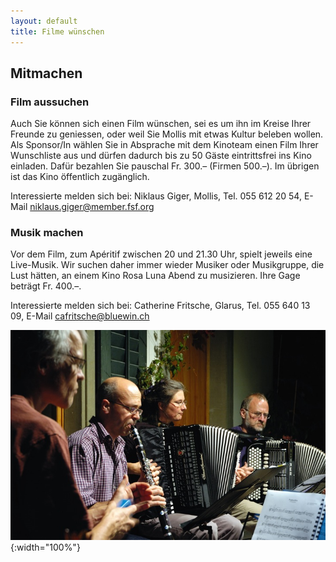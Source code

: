 ```yaml
---
layout: default
title: Filme wünschen
---
```


## Mitmachen

### Film aussuchen

Auch Sie können sich einen Film wünschen, sei es um ihn im Kreise Ihrer Freunde zu geniessen, oder weil Sie Mollis mit etwas Kultur beleben wollen. Als Sponsor/In wählen Sie in Absprache mit dem Kinoteam einen Film Ihrer Wunschliste aus und dürfen dadurch bis zu 50 Gäste eintrittsfrei ins Kino einladen. Dafür bezahlen Sie pauschal Fr. 300.– (Firmen 500.–). Im übrigen ist das Kino öffentlich zugänglich.

Interessierte melden sich bei: Niklaus Giger, Mollis, Tel. 055 612 20 54, E-Mail niklaus.giger@member.fsf.org

### Musik machen

Vor dem Film, zum Apéritif zwischen 20 und 21.30 Uhr, spielt jeweils eine Live-­Musik. Wir suchen daher immer wieder Musiker oder Musikgruppe, die Lust hätten, an einem Kino Rosa Luna Abend zu musizieren. Ihre Gage beträgt Fr. 400.–.

Interessierte melden sich bei: Catherine Fritsche, Glarus, Tel. 055 640 13 09, E-Mail cafritsche@bluewin.ch

![Musiker](images/musiker.jpeg){:width="100%"}

